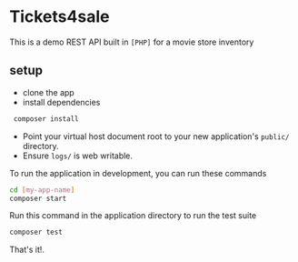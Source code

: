 # Tickets4sale

This is a demo REST API built in `[PHP]` for a movie store inventory

## setup

* clone the app
* install dependencies

```bash
 composer install
```

* Point your virtual host document root to your new application's `public/` directory.
* Ensure `logs/` is web writable.

To run the application in development, you can run these commands 

```bash
cd [my-app-name]
composer start
```

Run this command in the application directory to run the test suite

```bash
composer test
```

That's it!.
